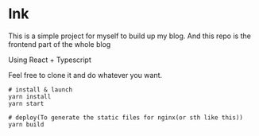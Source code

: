 # Ink
This is a simple project for myself to build up my blog. And this repo is the frontend part of the whole blog

Using React + Typescript

Feel free to clone it and do whatever you want.

```
# install & launch
yarn install
yarn start

# deploy(To generate the static files for nginx(or sth like this))
yarn build
```